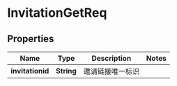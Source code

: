 # InvitationGetReq

## Properties
Name | Type | Description | Notes
------------ | ------------- | ------------- | -------------
**invitationid** | **String** | 邀请链接唯一标识 | 

